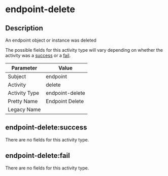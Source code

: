 endpoint-delete
===============

Description
-----------
An endpoint object or instance was deleted

The possible fields for this activity type will vary depending on whether the activity was a [success](#endpoint-deletesuccess) or a [fail](#endpoint-deletefail).

| Parameter     | Value           |
| ------------- | --------------- |
| Subject       | endpoint        |
| Activity      | delete          |
| Activity Type | endpoint-delete |
| Pretty Name   | Endpoint Delete |
| Legacy Name   |                 |

endpoint-delete:success
-----------------------

There are no fields for this activity type.


endpoint-delete:fail
--------------------

There are no fields for this activity type.
